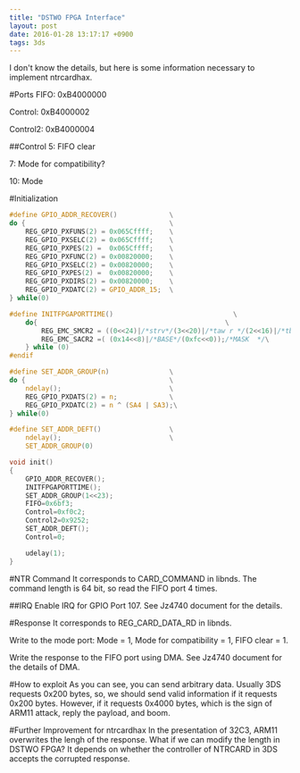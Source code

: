 ```yaml
---
title: "DSTWO FPGA Interface"
layout: post
date: 2016-01-28 13:17:17 +0900
tags: 3ds
---
```

I don't know the details, but here is some information necessary to implement
ntrcardhax.

#Ports
FIFO: 0xB4000000

Control: 0xB4000002

Control2: 0xB4000004

##Control
5: FIFO clear

7: Mode for compatibility?

10: Mode

#Initialization
```C
#define GPIO_ADDR_RECOVER()             \
do {                                    \
    REG_GPIO_PXFUNS(2) = 0x065Cffff;    \
	REG_GPIO_PXSELC(2) = 0x065Cffff;	\
    REG_GPIO_PXPES(2) =  0x065Cffff;	\
    REG_GPIO_PXFUNC(2) = 0x00820000;	\
    REG_GPIO_PXSELC(2) = 0x00820000;	\
    REG_GPIO_PXPES(2) =  0x00820000;	\
    REG_GPIO_PXDIRS(2) = 0x00820000;	\
    REG_GPIO_PXDATC(2) = GPIO_ADDR_15;  \
} while(0)

#define INITFPGAPORTTIME()                              \
    do{                                               \
		REG_EMC_SMCR2 = ((0<<24)|/*strv*/(3<<20)|/*taw r */(2<<16)|/*tbp w */(2<<12) |/*tah*/(3<<8) |/*tas */ (1<<6)|/*bw 16 */ (0<<3)|/*bcm */ (0<<1)|/*bl*/(0<<0) /*smt */ );\
		REG_EMC_SACR2 =( (0x14<<8)|/*BASE*/(0xfc<<0));/*MASK  */\
    } while (0)
#endif

#define SET_ADDR_GROUP(n)               \
do {                                    \
    ndelay();                           \
    REG_GPIO_PXDATS(2) = n;             \
    REG_GPIO_PXDATC(2) = n ^ (SA4 | SA3);\
} while(0)

#define SET_ADDR_DEFT()                 \
    ndelay();                           \
    SET_ADDR_GROUP(0)

void init()
{
	GPIO_ADDR_RECOVER();
	INITFPGAPORTTIME();
	SET_ADDR_GROUP(1<<23);
	FIFO=0x6bf3;
	Control=0xf0c2;
	Control2=0x9252;
	SET_ADDR_DEFT();
	Control=0;

	udelay(1);
}
```

#NTR Command
It corresponds to CARD_COMMAND in libnds.
The command length is 64 bit, so read the FIFO port 4 times.

##IRQ
Enable IRQ for GPIO Port 107. See Jz4740 document for the details.

#Response
It corresponds to REG_CARD_DATA_RD in libnds.

Write to the mode port: Mode = 1, Mode for compatibility = 1, FIFO clear = 1.

Write the response to the FIFO port using DMA. See Jz4740 document for the
details of DMA.

#How to exploit
As you can see, you can send arbitrary data. Usually 3DS requests 0x200 bytes,
so, we should send valid information if it requests 0x200 bytes. However,
if it requests 0x4000 bytes, which is the sign of ARM11 attack, reply the
payload, and boom.

#Further Improvement for ntrcardhax
In the presentation of 32C3, ARM11 overwrites the lengh of the response.
What if we can modify the length in DSTWO FPGA? It depends on whether
the controller of NTRCARD in 3DS accepts the corrupted response.
